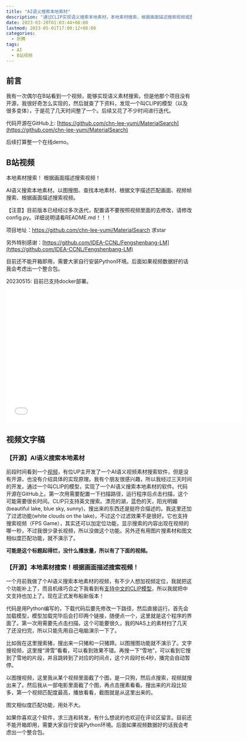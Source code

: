 ```yaml
---
title: "AI语义搜索本地素材"
description: "通过CLIP实现语义搜索本地素材，本地素材搜索，根据画面描述搜索视频或图片。"
date: 2023-03-20T01:03:44+08:00
lastmod: 2023-05-01T17:00:12+08:00
categories:
  - 折腾
tags:
  - AI
  - B站视频
---
```


## 前言

我有一次偶尔在B站看到一个视频，能够实现语义素材搜索。但是他那个项目没有开源，我很好奇怎么实现的，然后就查了下资料，发现一个叫CLIP的模型（以及很多变体），于是花了几天时间整了一个。后续又花了不少时间进行迭代。

代码开源在GitHub上: [https://github.com/chn-lee-yumi/MaterialSearch](https://github.com/chn-lee-yumi/MaterialSearch)

后续打算整一个在线demo。

## B站视频

本地素材搜索！ 根据画面描述搜索视频！

AI语义搜索本地素材。以图搜图、查找本地素材、根据文字描述匹配画面、视频帧搜索、根据画面描述搜索视频。

【注意】目前版本已经经过多次迭代，配置请不要按照视频里面的去修改，请修改config.py。详细说明请看README.md！！！

项目地址：https://github.com/chn-lee-yumi/MaterialSearch 求star

另外特别感谢：[https://github.com/IDEA-CCNL/Fengshenbang-LM](https://github.com/IDEA-CCNL/Fengshenbang-LM)

目前还不能开箱即用，需要大家自行安装Python环境。后面如果视频数据好的话我会考虑出一个整合包。

20230515: 目前已支持docker部署。

<iframe style="height:360px;width:640px" src="//player.bilibili.com/player.html?aid=698195036&bvid=BV1vm4y1C7SL&cid=1114965423&page=1" scrolling="no" border="0" frameborder="no" framespacing="0" allowfullscreen="true"> </iframe>

## 视频文字稿

### 【开源】AI语义搜索本地素材

前段时间看到一个[视频](https://www.bilibili.com/video/BV1tv4y1k7kU)，有位UP主开发了一个AI语义视频素材搜索软件，但是没有开源，也没有介绍具体的实现原理。我有个朋友很感兴趣，所以我经过三天时间的开发，通过一个叫CLIP的模型，实现了一个AI语义搜索本地素材的软件。代码开源在GitHub上。第一次用需要配置一下扫描路径，运行程序后点击扫描，这个可能需要很长时间。CLIP只支持英文搜索。漂亮的湖，蓝色的天，阳光明媚(beautiful lake, blue sky, sunny)，搜出来的东西还是挺符合描述的。我这里还加了过滤功能(white clouds on the lake)，不过这个过滤效果不是很好。它也支持搜索视频（FPS Game），其实还可以加定位功能，显示搜索的内容出现在视频的哪一秒，不过我很少录长视频，所以没做这个功能。另外还有用图片搜素材和图文相似度匹配功能，就不演示了。

**可能是这个标题起得烂，没什么播放量，所以有了下面的视频。**

### 【开源】本地素材搜索！根据画面描述搜索视频！

一个月前我做了个AI语义搜索本地素材的视频，有不少人想加视频定位，我就把这个功能补上了，而且机缘巧合之下我看到有[支持中文的CLIP模型](https://github.com/IDEA-CCNL/Fengshenbang-LM)，所以我就把中文支持也加上了。现在正式发布船新版本！

代码是用Python编写的，下载代码后要先修改一下路径，然后直接运行。首先会加载模型，模型加载完毕后会打印两个链接，随便点一个，这里就是这个程序的界面了。第一次用需要先点击扫描，这个可能要很久，我的NAS上的素材扫了几天了还没扫完，所以只能先用自己电脑演示一下了。

比如我在这里搜索猪，搜出来一只猪和一只猪蹄。以图搜图功能就不演示了。文字搜视频，这里搜“滑雪”看看，可以看到效果不错。再搜一下“雪地”，可以看到它搜到了雪地的片段，并且跳转到了对应的时间点，这个片段时长4秒，播完会自动暂停。

以图搜视频，这里我从某个视频里面截了个图，是一只狗，然后点搜索，视频就搜出来了。然后我从一部电影里面截了个图，再点击搜素看看。搜出来的片段比较多，第一个视频匹配度最高，播放看看，截图就是从这里出来的。

图文相似度匹配功能，用处不大。

如果你喜欢这个软件，求三连和转发，有什么想说的也欢迎在评论区留言。目前还不能开箱即用，需要大家自行安装Python环境。后面如果视频数据好的话我会考虑出一个整合包。
